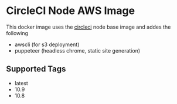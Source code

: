 # CircleCI Node AWS Image
This docker image uses the [circleci](https://circleci.com/docs/2.0/circleci-images/#nodejs) node base image and addes the following
* awscli (for s3 deployment)
* puppeteer (headless chrome, static site generation)

## Supported Tags
* latest
* 10.9
* 10.8